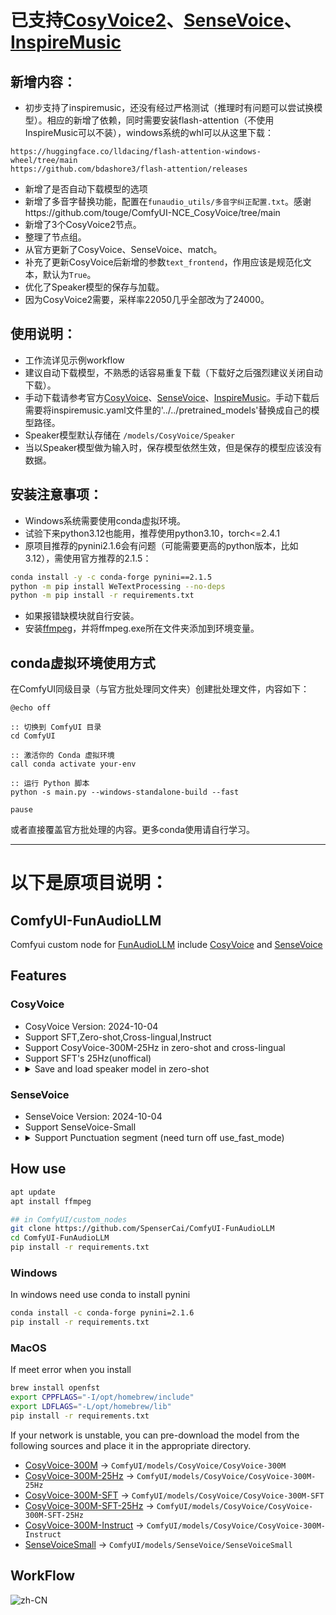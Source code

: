 # 已支持[CosyVoice2](https://github.com/FunAudioLLM/CosyVoice)、[SenseVoice](https://github.com/FunAudioLLM/SenseVoice)、[InspireMusic](https://github.com/FunAudioLLM/InspireMusic)
## 新增内容：
 - 初步支持了inspiremusic，还没有经过严格测试（推理时有问题可以尝试换模型）。相应的新增了依赖，同时需要安装flash-attention（不使用InspireMusic可以不装），windows系统的whl可以从这里下载：
 ```
https://huggingface.co/lldacing/flash-attention-windows-wheel/tree/main
https://github.com/bdashore3/flash-attention/releases
 ```
 - 新增了是否自动下载模型的选项
 - 新增了多音字替换功能，配置在`funaudio_utils/多音字纠正配置.txt`。感谢https://github.com/touge/ComfyUI-NCE_CosyVoice/tree/main
 - 新增了3个CosyVoice2节点。
 - 整理了节点组。
 - 从官方更新了CosyVoice、SenseVoice、match。
 - 补充了更新CosyVoice后新增的参数`text_frontend`，作用应该是规范化文本，默认为`True`。
 - 优化了Speaker模型的保存与加载。
 - 因为CosyVoice2需要，采样率22050几乎全部改为了24000。
## 使用说明：
 - 工作流详见示例workflow
 - 建议自动下载模型，不熟悉的话容易重复下载（下载好之后强烈建议关闭自动下载）。
 - 手动下载请参考官方[CosyVoice](https://github.com/FunAudioLLM/CosyVoice)、[SenseVoice](https://github.com/FunAudioLLM/SenseVoice)、[InspireMusic](https://github.com/FunAudioLLM/InspireMusic)。手动下载后需要将inspiremusic.yaml文件里的'../../pretrained_models'替换成自己的模型路径。
 - Speaker模型默认存储在 `/models/CosyVoice/Speaker`
 - 当以Speaker模型做为输入时，保存模型依然生效，但是保存的模型应该没有数据。
## 安装注意事项：
 - Windows系统需要使用conda虚拟环境。
 - 试验下来python3.12也能用，推荐使用python3.10，torch<=2.4.1
 - 原项目推荐的pynini2.1.6会有问题（可能需要更高的python版本，比如3.12），需使用官方推荐的2.1.5：
 ```bash
 conda install -y -c conda-forge pynini==2.1.5 
 python -m pip install WeTextProcessing --no-deps
 python -m pip install -r requirements.txt
 ```
 - 如果报错缺模块就自行安装。
 - 安装[ffmpeg](https://ffmpeg.org/)，并将ffmpeg.exe所在文件夹添加到环境变量。

 ## conda虚拟环境使用方式
 在ComfyUI同级目录（与官方批处理同文件夹）创建批处理文件，内容如下：
 ```
 @echo off

:: 切换到 ComfyUI 目录
cd ComfyUI

:: 激活你的 Conda 虚拟环境
call conda activate your-env

:: 运行 Python 脚本
python -s main.py --windows-standalone-build --fast

pause
 ```
或者直接覆盖官方批处理的内容。更多conda使用请自行学习。

 ---
# 以下是原项目说明：
## ComfyUI-FunAudioLLM
Comfyui custom node for [FunAudioLLM](https://funaudiollm.github.io/) include [CosyVoice](https://github.com/FunAudioLLM/CosyVoice) and [SenseVoice](https://github.com/FunAudioLLM/SenseVoice)

## Features

### CosyVoice
  - CosyVoice Version: 2024-10-04
  - Support SFT,Zero-shot,Cross-lingual,Instruct
  - Support CosyVoice-300M-25Hz in zero-shot and cross-lingual
  - Support SFT's 25Hz(unoffical)
  - <details>
      <summary>Save and load speaker model in zero-shot</summary>
      <img src="./assets/SaveSpeakerModel.png" alt="zh-CN" /> <br>
      <img src="./assets/LoadSpeakerModel.png" alt="zh-CN" />
    </details>

### SenseVoice
  - SenseVoice Version: 2024-10-04
  - Support SenseVoice-Small
  - <details>
      <summary>Support Punctuation segment (need turn off use_fast_mode)</summary>
      <img src="./assets/SenseVoice.png" alt="zh-CN" /> <br>
      <img src="./assets/PuncSegment.png" alt="zh-CN" />
    </details>

## How use
```bash
apt update
apt install ffmpeg

## in ComfyUI/custom_nodes
git clone https://github.com/SpenserCai/ComfyUI-FunAudioLLM
cd ComfyUI-FunAudioLLM
pip install -r requirements.txt

```

### Windows
In windows need use conda to install pynini
```bash
conda install -c conda-forge pynini=2.1.6
pip install -r requirements.txt

```

### MacOS
If meet error when you install
```bash
brew install openfst
export CPPFLAGS="-I/opt/homebrew/include"
export LDFLAGS="-L/opt/homebrew/lib"
pip install -r requirements.txt
```

If your network is unstable, you can pre-download the model from the following sources and place it in the appropriate directory.

- [CosyVoice-300M](https://modelscope.cn/models/iic/CosyVoice-300M) -> `ComfyUI/models/CosyVoice/CosyVoice-300M`
- [CosyVoice-300M-25Hz](https://modelscope.cn/models/iic/CosyVoice-300M-25Hz) -> `ComfyUI/models/CosyVoice/CosyVoice-300M-25Hz`
- [CosyVoice-300M-SFT](https://modelscope.cn/models/iic/CosyVoice-300M-SFT) -> `ComfyUI/models/CosyVoice/CosyVoice-300M-SFT`
- [CosyVoice-300M-SFT-25Hz](https://modelscope.cn/models/MachineS/CosyVoice-300M-SFT-25Hz) -> `ComfyUI/models/CosyVoice/CosyVoice-300M-SFT-25Hz`
- [CosyVoice-300M-Instruct](https://modelscope.cn/models/iic/CosyVoice-300M-Instruct) -> `ComfyUI/models/CosyVoice/CosyVoice-300M-Instruct`
- [SenseVoiceSmall](https://modelscope.cn/models/iic/SenseVoiceSmall) -> `ComfyUI/models/SenseVoice/SenseVoiceSmall`
     
## WorkFlow

<img src="./assets/Workflow_FunAudioLLM.png" alt="zh-CN" />
